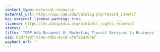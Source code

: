 ```yaml
---
content_type: external-resource
external_url: http://www.nap.edu/catalog.php?record_id=9437
has_external_license_warning: true
license: https://en.wikipedia.org/wiki/All_rights_reserved
status: ''
title: 'TCRP Web Document 8: Marketing Transit Services to Business'
uid: b0d77e8f-b146-49b1-8ccd-7f6fe5a76def
wayback_url: ''
---
```

